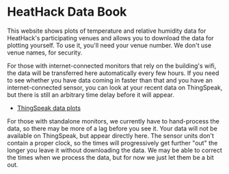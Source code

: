 # HeatHack Data Book

This website shows plots of temperature and relative humidity data for HeatHack's participating venues and allows you to download the data for plotting yourself.  To use it, you'll need your venue number.  We don't use venue names, for security.

For those with internet-connected monitors that rely on the building's wifi, the data will be transferred here automatically every few hours.  If you need to see whether you have data coming in faster than that and you have an internet-connected sensor, you can look at your recent data on ThingSpeak, but there is still an arbitrary time delay before it will appear.

- [ThingSpeak data plots](https://uk.mathworks.com/matlabcentral/profile/authors/15201195?detail=thingspeak)

For those with standalone monitors, we currently have to hand-process the data, so there may be more of a lag before you see it.  Your data will not be available on ThingSpeak, but appear directly here.  The sensor units don't contain a proper clock, so the times will progressively get further "out" the longer you leave it without downloading the data.  We may be able to correct the times when we process the data, but for now we just let them be a bit out.  

```{tableofcontents}
```